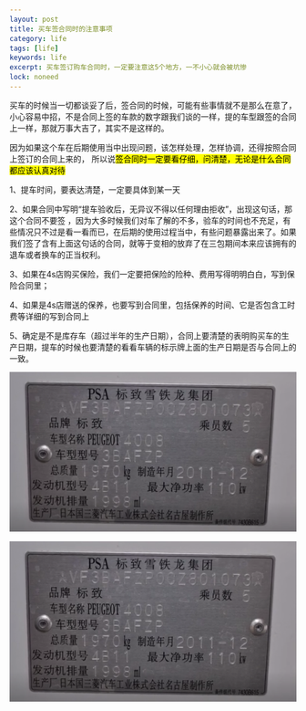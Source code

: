 ```yaml
---
layout: post
title: 买车签合同时的注意事项
category: life
tags: [life]
keywords: life
excerpt: 买车签订购车合同时，一定要注意这5个地方，一不小心就会被坑惨
lock: noneed
---
```


买车的时候当一切都谈妥了后，签合同的时候，可能有些事情就不是那么在意了，小心容易中招，不是合同上签的车款的数字跟我们谈的一样，提的车型跟签的合同上一样，那就万事大吉了，其实不是这样的。

 因为如果这个车在后期使用当中出现问题，该怎样处理，怎样协调，还得按照合同上签订的合同上来的， 所以说<mark>签合同时一定要看仔细，问清楚，无论是什么合同都应该认真对待</mark>

1、提车时间，要表达清楚，一定要具体到某一天

2、如果合同中写明“提车验收后，无异议不得以任何理由拒收”，出现这句话，那这个合同不要签 ，因为大多时候我们对车了解的不多，验车的时间也不充足，有些情况只不过是看一看而已，在后期的使用过程当中，有些问题暴露出来了。如果我们签了含有上面这句话的合同，就等于变相的放弃了在三包期间本来应该拥有的退车或者换车的正当权利。

3、如果在4s店购买保险，我们一定要把保险的险种、费用写得明明白白，写到保险合同里；

4、如果是4s店赠送的保养，也要写到合同里，包括保养的时间、它是否包含工时费等详细的写到合同上

5、确定是不是库存车（超过半年的生产日期），合同上要清楚的表明购买车的生产日期，提车的时候也要清楚的看看车辆的标示牌上面的生产日期是否与合同上的一致。

![](/assets/images/2020/life/buy-a-car.png)

![](../../../assets/images/2020/life/buy-a-car.png)

